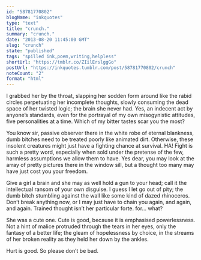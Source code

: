 ```yaml
---
id: "58781770802"
blogName: "inkquotes"
type: "text"
title: "crunch."
summary: "crunch."
date: "2013-08-20 11:45:00 GMT"
slug: "crunch"
state: "published"
tags: "spilled ink,poem,writing,helpless"
shortUrl: "https://tmblr.co/ZIilErslggGo"
postUrl: "https://inkquotes.tumblr.com/post/58781770802/crunch"
noteCount: "2"
format: "html"
---
```


I grabbed her by the throat, slapping her sodden form around like the rabid circles perpetuating her incomplete thoughts, slowly consuming the dead space of her twisted logic; the brain she never had. Yes, an indecent act by anyone’s standards, even for the portrayal of my own misogynistic attitudes, five personalities at a time. Which of my bitter tastes scar you the most? 

You know sir, passive observer there in the white robe of eternal blankness, dumb bitches need to be treated poorly like animated dirt. Otherwise, these insolent creatures might just have a fighting chance at survival. HA! Fight is such a pretty word, especially when sold under the pretense of the few, harmless assumptions we allow them to have. Yes dear, you may look at the array of pretty pictures there in the window sill, but a thought too many may have just cost you your freedom. 

Give a girl a brain and she may as well hold a gun to your head; call it the intellectual ransom of your own disguise. I guess I let go out of pity; the dumb bitch stumbling against the wall like some kind of dazed rhinoceros. Don’t break anything now, or I may just have to chain you again, and again, and again. Trained thought isn’t her particular forte. for… what? 

She was a cute one. Cute is good, because it is emphasised powerlessness. Not a hint of malice protruded through the tears in her eyes, only the fantasy of a better life; the gleam of hopelessness by choice, in the streams of her broken reality as they held her down by the ankles.

Hurt is good. So please don’t be bad.